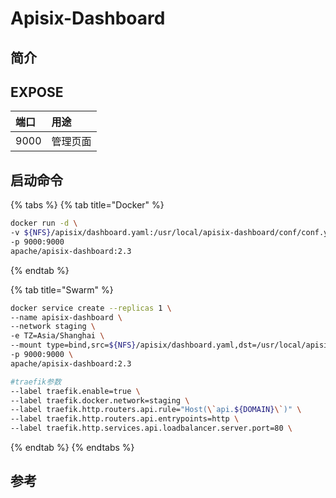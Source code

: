 # Apisix-Dashboard

## 简介



## EXPOSE

| 端口 | 用途 |
| :--- | :--- |
| 9000 | 管理页面 |



## 启动命令

{% tabs %}
{% tab title="Docker" %}
```bash
docker run -d \
-v ${NFS}/apisix/dashboard.yaml:/usr/local/apisix-dashboard/conf/conf.yaml 
-p 9000:9000 
apache/apisix-dashboard:2.3
```
{% endtab %}

{% tab title="Swarm" %}
```bash
docker service create --replicas 1 \
--name apisix-dashboard \
--network staging \
-e TZ=Asia/Shanghai \
--mount type=bind,src=${NFS}/apisix/dashboard.yaml,dst=/usr/local/apisix-dashboard/conf/conf.yaml \
-p 9000:9000 \
apache/apisix-dashboard:2.3

#traefik参数
--label traefik.enable=true \
--label traefik.docker.network=staging \
--label traefik.http.routers.api.rule="Host(\`api.${DOMAIN}\`)" \
--label traefik.http.routers.api.entrypoints=http \
--label traefik.http.services.api.loadbalancer.server.port=80 \
```
{% endtab %}
{% endtabs %}



## 参考


